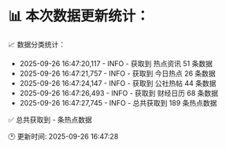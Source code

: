 📊 本次数据更新统计：
==========================

📈 数据分类统计：
- 2025-09-26 16:47:20,117 - INFO - 获取到 热点资讯 51 条数据
- 2025-09-26 16:47:21,757 - INFO - 获取到 今日热点 26 条数据
- 2025-09-26 16:47:24,147 - INFO - 获取到 公社热帖 44 条数据
- 2025-09-26 16:47:26,493 - INFO - 获取到 财经日历 68 条数据
- 2025-09-26 16:47:27,745 - INFO - 总共获取到 189 条热点数据

✅ 总共获取到 - 条热点数据

🕐 更新时间: 2025-09-26 16:47:28
